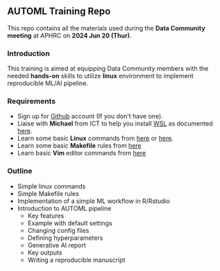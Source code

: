 ## AUTOML Training Repo

This repo contains all the materials used during the **Data Community meeting** at APHRC on **2024 Jun 20 (Thur)**.

### Introduction

This training is aimed at equipping Data Community members with the needed **hands-on** skills to utilize **linux** environment to implement reproducible ML/AI pipeline. 

### Requirements

- Sign up for [Github](https://github.com/) account (If you don't have one).
- Liaise with **Michael** from ICT to help you install [WSL](https://github.com/CYGUBICKO/wsl-setup) as documented [here](https://github.com/CYGUBICKO/wsl-setup).
- Learn some basic **Linux** commands from [here](https://ubuntu.com/tutorials/command-line-for-beginners#1-overview) or [here](https://www.crio.do/blog/20-basic-linux-commands/).
- Learn some basic **Makefile** rules from [here](https://makefiletutorial.com/)
- Learn basic **Vim** editor commands from [here]()

### Outline

- Simple linux commands
- Simple Makefile rules
- Implementation of a simple ML workflow in R/Rstudio 
- Introduction to AUTOML pipeline
	- Key features 
	- Example with default settings
	- Changing config files
	- Defining hyperparameters
	- Generative AI report
	- Key outputs
	- Writing a reproducible manuscript 

